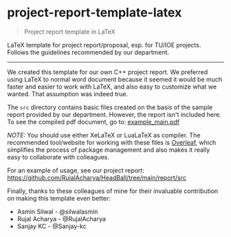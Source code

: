 # project-report-template-latex

> Project report template in LaTeX

LaTeX template for project report/proposal, esp. for TU/IOE projects. Follows the guidelines recommended by our department.

---

We created this template for our own C++ project report. We preferred using LaTeX to normal word document because it seemed it would be much faster and easier to work with LaTeX, and also easy to customize what we wanted. That assumption was indeed true.

The `src` directory contains basic files created on the basis of the sample report provided by our department. However, the report isn't included here. To see the compiled pdf document, go to: [example_main.pdf](./example_main.pdf)

*NOTE:* You should use either XeLaTeX or LuaLaTeX as compiler. The recommended tool/website for working with these files is [Overleaf](https://overleaf.com), which simplifies the process of package management and also makes it really easy to collaborate with colleagues.

For an example of usage, see our project report: https://github.com/RujalAcharya/HeadBall/tree/main/report/src

Finally, thanks to these colleagues of mine for their invaluable contribution on making this template even better:
* Asmin Silwal - @silwalasmin
* Rujal Acharya - @RujalAcharya
* Sanjay KC - @Sanjay-kc
